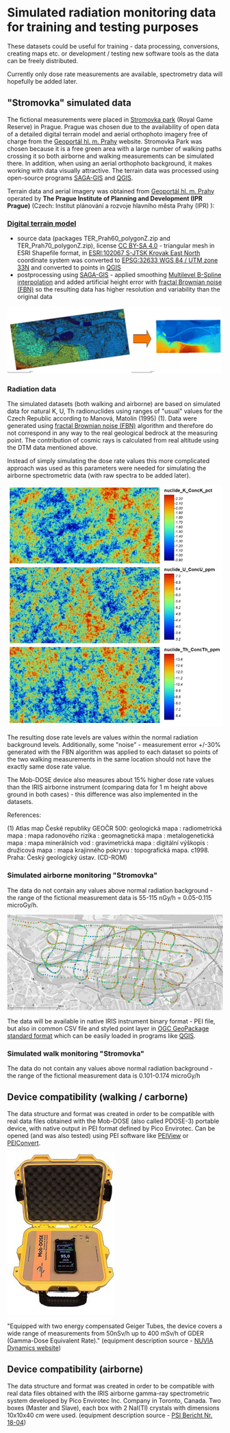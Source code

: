 # Simulated radiation monitoring data for training and testing purposes

These datasets could be useful for training - data processing, conversions, creating maps etc. or development / testing new software tools as the data can be freely distributed.

Currently only dose rate measurements are available, spectrometry data will hopefully be added later.

## "Stromovka" simulated data ##

The fictional measurements were placed in [Stromovka park](https://en.wikipedia.org/wiki/Uluru) (Royal Game Reserve) in Prague. Prague was chosen due to the availability of open data of a detailed digital terrain model and aerial orthophoto imagery free of charge from the [Geoportál hl. m. Prahy](https://www.geoportalpraha.cz/en) website. Stromovka Park was chosen because it is a free green area with a large number of walking paths crossing it so both airborne and walking measurements can be simulated there. In addition, when using an aerial orthophoto background, it makes working with data visually attractive.
The terrain data was processed using open-source programs [SAGA-GIS](https://saga-gis.sourceforge.io/en/index.html) and [QGIS](https://www.qgis.org/en/site/).

Terrain data and aerial imagery was obtained from [Geoportál hl. m. Prahy](https://www.geoportalpraha.cz/en) operated by
**The Prague Institute of Planning and Development (IPR Prague)** (Czech: Institut plánování a rozvoje hlavního města Prahy (IPR) ):

### [Digital terrain model](https://www.geoportalpraha.cz/en/data/opendata/6F72EDDF-CAA4-4243-8776-7006CB0B2521) ###
- source data (packages TER_Prah60_polygonZ.zip and TER_Prah70_polygonZ.zip), license [CC BY-SA 4.0](https://www.geoportalpraha.cz/en/licence-terms-opendata) - triangular mesh in ESRI Shapefile format, in [ESRI:102067 S-JTSK Krovak East North](https://epsg.io/102067) coordinate system was converted to 
[EPSG:32633  WGS 84 / UTM zone 33N](https://epsg.io/32633) and converted to points in [QGIS](https://www.qgis.org/en/site/)
- postprocessing using [SAGA-GIS](https://saga-gis.sourceforge.io/en/index.html) - applied smoothing [Multilevel B-Spline interpolation](https://saga-gis.sourceforge.io/saga_tool_doc/7.9.0/grid_spline_4.html) and added artificial height error with [fractal Brownian noise (FBN)](https://saga-gis.sourceforge.io/saga_tool_doc/7.9.0/grid_calculus_17.html) so the resulting data has higher resolution and variability than the original data

![DTM processing](img/DTM_processing.jpg?raw=true "DTM processing")

### Radiation data

The simulated datasets (both walking and airborne) are based on simulated data for natural K, U, Th radionuclides using ranges of "usual" values for the Czech Republic according to Manová, Matolín (1995) (1). Data were generated using [fractal Brownian noise (FBN)](https://saga-gis.sourceforge.io/saga_tool_doc/7.9.0/grid_calculus_17.html) algorithm and therefore do not correspond in any way to the real geological bedrock at the measuring point. The contribution of cosmic rays is calculated from real altitude using the DTM data mentioned above.

Instead of simply simulating the dose rate values this more complicated approach was used as this parameters were needed for simulating the airborne spectrometric data (with raw spectra to be added later).

![Simulated K-U-Th data](img/nuclides_K-U-Th_simulated.jpg?raw=true "Simulated K-U-Th data")

The resulting dose rate levels are values within the normal radiation background levels. Additionally, some "noise" - measurement error +/-30% generated with the FBN algorithm was applied to each dataset so points of the two walking measurements in the same location should not have the exactly same dose rate value.

The Mob-DOSE device also measures about 15% higher dose rate values than the IRIS airborne instrument (comparing data for 1 m height above ground in both cases) - this difference was also implemented in the datasets.

References:

(1) Atlas map České republiky GEOČR 500: geologická mapa : radiometrická mapa : mapa radonového rizika : geomagnetická mapa : metalogenetická mapa : mapa minerálních vod : gravimetrická mapa : digitální výškopis : družicová mapa : mapa krajinného pokryvu : topografická mapa. c1998. Praha: Český geologický ústav. (CD-ROM)



### Simulated airborne monitoring "Stromovka" ###

The data do not contain any values above normal radiation background - the range of the fictional measurement data is 55-115 nGy/h = 0.05-0.115 microGy/h.

![Stromovka simulated airborne data](img/Stromovka_airborne.jpg?raw=true "Stromovka simulated airborne data")

The data will be available in native IRIS instrument binary format - PEI file, but also in common CSV file and styled point layer in [OGC GeoPackage standard format](https://www.geopackage.org) which can be easily loaded in programs like [QGIS](https://qgis.org).

### Simulated walk monitoring "Stromovka" ###

The data do not contain any values above normal radiation background - the range of the fictional measurement data is 0.101-0.174 microGy/h


## Device compatibility (walking / carborne) ##

The data structure and format was created in order to be compatible with real data files obtained with the Mob-DOSE (also called PDOSE-3) portable device, with native output in PEI format defined by Pico Envirotec. Can be opened (and was also tested) using PEI software like [PEIView](http://picoenvirotec.com/enviro/peiview/) or [PEIConvert](http://picoenvirotec.com/enviro/peiconvert/).

![Mob-DOSE device](img/mobdose.jpg?raw=true "Mob-DOSE device")

"Equipped with two energy compensated Geiger Tubes, the device covers a wide range of measurements from 50nSv/h up to 400 mSv/h of GDER (Gamma-Dose Equivalent Rate)." (equipment description source -  [NUVIA Dynamics website](http://picoenvirotec.com/enviro/pdose-3/))


## Device compatibility (airborne) ##

The data structure and format was created in order to be compatible with real data files obtained with the IRIS airborne gamma-ray spectrometric system developed by Pico Envirotec Inc. Company in Toronto, Canada. Two boxes (Master and Slave), each box with 2 NaI(Tl) crystals with dimensions 10x10x40 cm were used. (equipment description source -  [PSI Bericht Nr. 18-04](https://www.researchgate.net/publication/330482739_International_Intercomparison_Exercise_of_Airborne_Gamma-Spectrometric_Systems_of_the_Czech_Republic_France_Germany_and_Switzerland_in_the_Framework_of_the_Swiss_Exercise_ARM17))

